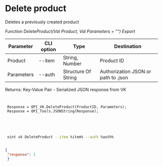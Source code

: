 ﻿---
sidebar_position: 6
---

# Delete product
 Deletes a previously created product


*Function DeleteProduct(Val Product, Val Parameters = "") Export*

 | Parameter | CLI option | Type | Destination |
 |-|-|-|-|
 | Product | --item | String, Number | Product ID |
 | Parameters | --auth | Structure Of String | Authorization JSON or path to .json |

 
 Returns: Key-Value Pair - Serialized JSON response from VK

```bsl title="Code example"
	
 
 Response = OPI_VK.DeleteProduct(ProductID, Parameters);
 Response = OPI_Tools.JSONString(Response);
 

	
```

```sh title="CLI command example"
 
 oint vk DeleteProduct --item %item% --auth %auth%


```


```json title="Result"

{
 "response": 1
 }

```
